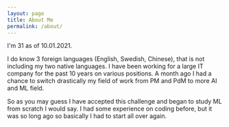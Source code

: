 ```yaml
---
layout: page
title: About Me
permalink: /about/
---
```


I'm 31 as of 10.01.2021.

I do know 3 foreign languages (English, Swedish, Chinese), that is not including my two native languages. I have been working for a large IT company for the past 10 years on various positions. A month ago I had a chance to switch drastically my field of work from PM and PdM to more AI and ML field.

So as you may guess I have accepted this challenge and began to study ML from scratch I would say. I had some experience on coding before, but it was so long ago so basically I had to start all over again.
